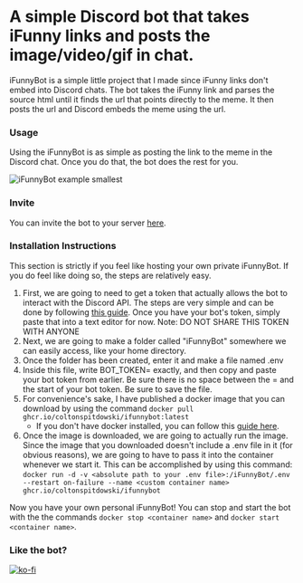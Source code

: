 # A simple Discord bot that takes iFunny links and posts the image/video/gif in chat. #

iFunnyBot is a simple little project that I made since iFunny links don't embed into Discord chats. The bot takes the iFunny link and parses the source html until it finds the url that points directly to the meme. It then posts the url and Discord embeds the meme using the url.

### Usage ###
Using the iFunnyBot is as simple as posting the link to the meme in the Discord chat. Once you do that, the bot does the rest for you.

![iFunnyBot example smallest](https://user-images.githubusercontent.com/81008604/174526988-9c6a9308-0500-45db-9469-b35becc72f18.gif)

### Invite ###
You can invite the bot to your server [here](https://dingus.info/).

### Installation Instructions ###
This section is strictly if you feel like hosting your own private iFunnyBot. If you do feel like doing so, the steps are relatively easy.
1. First, we are going to need to get a token that actually allows the bot to interact with the Discord API. The steps are very simple and can be done by following [this guide](https://discordjs.guide/preparations/setting-up-a-bot-application.html#creating-your-bot). Once you have your bot's token, simply paste that into a text editor for now. Note: DO NOT SHARE THIS TOKEN WITH ANYONE
2. Next, we are going to make a folder called "iFunnyBot" somewhere we can easily access, like your home directory.
3. Once the folder has been created, enter it and make a file named .env
4. Inside this file, write BOT_TOKEN= exactly, and then copy and paste your bot token from earlier. Be sure there is no space between the = and the start of your bot token. Be sure to save the file.
5. For convenience's sake, I have published a docker image that you can download by using the command `docker pull ghcr.io/coltonspitdowski/ifunnybot:latest`
    - If you don't have docker installed, you can follow this [guide here](https://docs.docker.com/engine/install/).
6. Once the image is downloaded, we are going to actually run the image. Since the image that you downloaded doesn't include a .env file in it (for obvious reasons), we are going to have to pass it into the container whenever we start it. This can be accomplished by using this command: `docker run -d -v <absolute path to your .env file>:/iFunnyBot/.env --restart on-failure --name <custom container name> ghcr.io/coltonspitdowski/ifunnybot`

Now you have your own personal iFunnyBot! You can stop and start the bot with the the commands `docker stop <container name>` and `docker start <container name>`.

### Like the bot? ###
[![ko-fi](https://ko-fi.com/img/githubbutton_sm.svg)](https://ko-fi.com/E1E1DCYY2)
